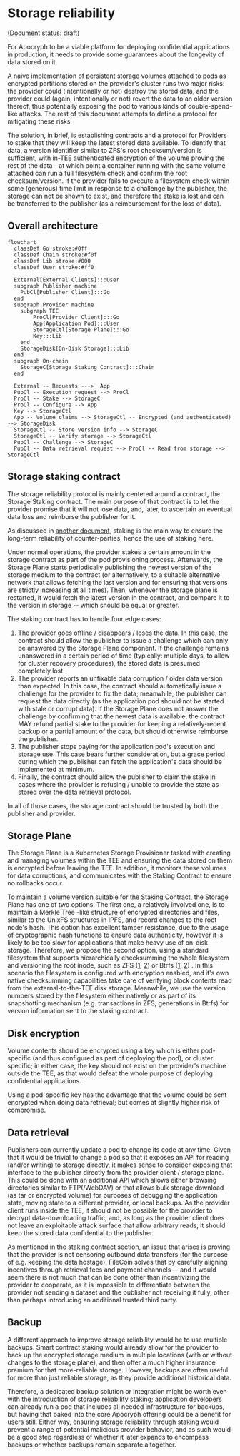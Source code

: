 # Storage reliability

(Document status: draft)

For Apocryph to be a viable platform for deploying confidential applications in production, it needs to provide some guarantees about the longevity of data stored on it.

A naive implementation of persistent storage volumes attached to pods as encrypted partitions stored on the provider's cluster runs two major risks: the provider could (intentionally or not) destroy the stored data, and the provider could (again, intentionally or not) revert the data to an older version thereof, thus potentially exposing the pod to various kinds of double-spend-like attacks. The rest of this document attempts to define a protocol for mitigating these risks.

The solution, in brief, is establishing contracts and a protocol for Providers to stake that they will keep the latest stored data available. To identify that data, a version identifier similar to ZFS's root checksum/version is sufficient, with in-TEE authenticated encryption of the volume proving the rest of the data - at which point a container running with the same volume attached can run a full filesystem check and confirm the root checksum/version. If the provider fails to execute a filesystem check within some (generous) time limit in response to a challenge by the publisher, the storage can not be shown to exist, and therefore the stake is lost and can be transferred to the publisher (as a reimbursement for the loss of data).

## Overall architecture

```mermaid
flowchart
  classDef Go stroke:#0ff
  classDef Chain stroke:#f0f
  classDef Lib stroke:#000
  classDef User stroke:#ff0

  External[External Clients]:::User
  subgraph Publisher machine
    PubCl[Publisher Client]:::Go
  end
  subgraph Provider machine
    subgraph TEE
        ProCl[Provider Client]:::Go
        App[Application Pod]:::User
        StorageCtl[Storage Plane]:::Go
        Key:::Lib
    end
    StorageDisk[On-Disk Storage]:::Lib
  end
  subgraph On-chain
    StorageC[Storage Staking Contract]:::Chain
  end

  External -- Requests --->  App
  PubCl -- Execution request --> ProCl
  ProCl -- Stake --> StorageC
  ProCl -- Configure --> App
  Key --> StorageCtl
  App -- Volume claims --> StorageCtl -- Encrypted (and authenticated) --> StorageDisk
  StorageCtl -- Store version info --> StorageC
  StorageCtl -- Verify storage --> StorageCtl
  PubCl -- Challenge --> StorageC
  PubCl -- Data retrieval request --> ProCl -- Read from storage --> StorageCtl
```

## Storage staking contract

The storage reliability protocol is mainly centered around a contract, the Storage Staking contract. The main purpose of that contract is to let the provider promise that it will not lose data, and, later, to ascertain an eventual data loss and reimburse the publisher for it.

As discussed in [another document](STAKING.md), staking is the main way to ensure the long-term reliability of counter-parties, hence the use of staking here.

Under normal operations, the provider stakes a certain amount in the storage contract as part of the pod provisioning process. Afterwards, the Storage Plane starts periodically publishing the newest version of the storage medium to the contract (or alternatively, to a suitable alternative network that allows fetching the last version and for ensuring that versions are strictly increasing at all times). Then, whenever the storage plane is restarted, it would fetch the latest version in the contract, and compare it to the version in storage -- which should be equal or greater.

The staking contract has to handle four edge cases:

1. The provider goes offline / disappears / loses the data. In this case, the contract should allow the publisher to issue a challenge which can only be answered by the Storage Plane component. If the challenge remains unanswered in a certain period of time (typically: multiple days, to allow for cluster recovery procedures), the stored data is presumed completely lost.
2. The provider reports an unfixable data corruption / older data version than expected. In this case, the contract should automatically issue a challenge for the provider to fix the data; meanwhile, the publisher can request the data directly (as the application pod should not be started with stale or corrupt data). If the Storage Plane does not answer the challenge by confirming that the newest data is available, the contract MAY refund partial stake to the provider for keeping a relatively-recent backup or a partial amount of the data, but should otherwise reimburse the publisher. <!--TODO: the alternative here is to make any data corruption equivalent to full data loss; this might avoid the case for point 4 below, but can also cause more data loss in cases where partial data can be recovered--> 
3. The publisher stops paying for the application pod's execution and storage use. This case bears further consideration, <!--TODO: the alternative here is to make paying for storage separate from paying for execution--> but a grace period during which the publisher can fetch the application's data should be implemented at minimum.
4. Finally, the contract should allow the publisher to claim the stake in cases where the provider is refusing / unable to provide the state as stored over the data retrieval protocol.

In all of those cases, the storage contract should be trusted by both the publisher and provider.

## Storage Plane

The Storage Plane is a Kubernetes Storage Provisioner tasked with creating and managing volumes within the TEE and ensuring the data stored on them is encrypted before leaving the TEE. In addition, it monitors these volumes for data corruptions, and communicates with the Staking Contract to ensure no rollbacks occur.

To maintain a volume version suitable for the Staking Contract, the Storage Plane has one of two options. The first one, a relatively involved one, is to maintain a Merkle Tree -like structure of encrypted directories and files, similar to the UnixFS structures in IPFS, and record changes to the root node's hash. This option has excellent tamper resistance, due to the usage of cryptographic hash functions to ensure data authenticity, however it is likely to be too slow for applications that make heavy use of on-disk storage. Therefore, we propose the second option, using a standard filesystem that supports hierarchically checksumming the whole filesystem and versioning the root inode, such as ZFS ([1](https://openzfs.github.io/openzfs-docs/Basic%20Concepts/Checksums.html), [2](https://openzfs.github.io/openzfs-docs/man/v2.2/7/zfsprops.7.html#createtxg)) or Btrfs ([1](https://btrfs.readthedocs.io/en/latest/Checksumming.html), [2](https://btrfs.readthedocs.io/en/latest/btrfs-man5.html#generation)) <!--and possibly Ceph, as it also has checksums + snapshotting-->. In this scenario the filesystem is configured with encryption enabled, and it's own native checksumming capabilities take care of verifying block contents read from the external-to-the-TEE disk storage. Meanwhile, we use the version numbers stored by the filesystem either natively or as part of its snapshotting mechanism (e.g. transactions in ZFS, generations in Btrfs) for version information sent to the staking contract.

## Disk encryption

Volume contents should be encrypted using a key which is either pod-specific (and thus configured as part of deploying the pod), or cluster specific; in either case, the key should not exist on the provider's machine outside the TEE, as that would defeat the whole purpose of deploying confidential applications.

Using a pod-specific key has the advantage that the volume could be sent encrypted when doing data retrieval; but comes at slightly higher risk of compromise.

## Data retrieval

Publishers can currently update a pod to change its code at any time. Given that it would be trivial to change a pod so that it exposes an API for reading (and/or writing) to storage directly, it makes sense to consider exposing that interface to the publisher directly from the provider client / storage plane. This could be done with an additional API which allows either browsing directories similar to FTP(/WebDAV) or that allows bulk storage download (as tar or encrypted volume) for purposes of debugging the application state, moving state to a different provider, or local backups. As the provider client runs inside the TEE, it should not be possible for the provider to decrypt data-downloading traffic, and, as long as the provider client does not leave an exploitable attack surface that allow arbitrary reads, it should keep the stored data confidential to the publisher.

As mentioned in the staking contract section, an issue that arises is proving that the provider is not censoring outbound data transfers (for the purpose of e.g. keeping the data hostage). FileCoin solves that by carefully aligning incentives through retrieval fees and payment channels -- and it would seem there is not much that can be done other than incentivizing the provider to cooperate, as it is impossible to differentiate between the provider not sending a dataset and the publisher not receiving it fully, other than perhaps introducing an additional trusted third party. <!-- TODO -->

## Backup

A different approach to improve storage reliability would be to use multiple backups. Smart contract staking would already allow for the provider to back up the encrypted storage medium in multiple locations (with or without changes to the storage plane), and then offer a much higher insurance premium for that more-reliable storage. However, backups are often useful for more than just reliable storage, as they provide additional historical data.

Therefore, a dedicated backup solution or integration might be worth even with the introduction of storage reliability staking; application developers can already run a pod that includes all needed infrastructure for backups, but having that baked into the core Apocryph offering could be a benefit for users still. Either way, ensuring storage reliability through staking would prevent a range of potential malicious provider behavior, and as such would be a good step regardless of whether it later expands to encompass backups or whether backups remain separate altogether.
